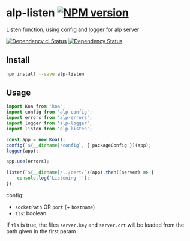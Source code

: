 # alp-listen [![NPM version][npm-image]][npm-url]

Listen function, using config and logger for alp server

[![Dependency ci Status][dependencyci-image]][dependencyci-url]
[![Dependency Status][daviddm-image]][daviddm-url]

## Install

```sh
npm install --save alp-listen
```

## Usage

```js
import Koa from 'koa';
import config from 'alp-config';
import errors from 'alp-errors';
import logger from 'alp-logger';
import listen from 'alp-listen';

const app = new Koa();
config(`${__dirname}/config`, { packageConfig })(app);
logger(app);

app.use(errors);

listen(`${__dirname}/../cert/`)(app).then((server) => {
    console.log('Listening !');
});
```

config:
 - `socketPath` OR `port` (+ `hostname`)
 - `tls`: boolean

If `tls` is true, the files `server.key` and `server.crt`
will be loaded from the path given in the first param

[npm-image]: https://img.shields.io/npm/v/alp-listen.svg?style=flat-square
[npm-url]: https://npmjs.org/package/alp-listen
[daviddm-image]: https://david-dm.org/alpjs/alp-listen.svg?style=flat-square
[daviddm-url]: https://david-dm.org/alpjs/alp-listen
[dependencyci-image]: https://dependencyci.com/github/alpjs/alp-listen/badge?style=flat-square
[dependencyci-url]: https://dependencyci.com/github/alpjs/alp-listen
